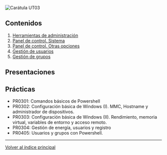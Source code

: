 ![Carátula UT03](imgs/caratula_ut03.png)

## Contenidos

1. [Herramientas de administración](01_herramientas_administración.md)
2. [Panel de control. Sistema](02_sistema.md)
3. [Panel de control. Otras opciones](03_otras_opciones.md)
4. [Gestión de usuarios](04_usuarios.md)
5. [Gestión de grupos](05_grupos.md)


## Presentaciones


## Prácticas

- PR0301: Comandos básicos de Powershell
- PR0302: Configuración básica de Windows (I). MMC, Hostname y administrador de dispositivos.
- PR0303: Configuración básica de Windows (II). Rendimiento, memoria virtual, variables de entorno y acceso remoto.
- PR0304: Gestión de energía, usuarios y registro
- PR0405: Usuarios y grupos con Powershell.


***
[Volver al índice principal](../index.md)